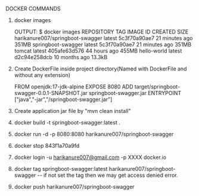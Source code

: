 DOCKER COMMANDS

1. docker images

	OUTPUT:
	$ docker images
	REPOSITORY                         TAG       IMAGE ID       CREATED          SIZE
	harikanure007/springboot-swagger   latest    5c3f70a90ae7   21 minutes ago   351MB
	springboot-swagger                 latest    5c3f70a90ae7   21 minutes ago   351MB
	tomcat                             latest    405afe63d576   44 hours ago     455MB
	hello-world                        latest    d2c94e258dcb   10 months ago    13.3kB

2. Create DockerFile inside project directory(Named with DockerFile and without any extension)
	
	FROM openjdk:17-jdk-alpine
	EXPOSE 8080
	ADD target/springboot-swagger-0.0.1-SNAPSHOT.jar springboot-swagger.jar
	ENTRYPOINT ["java","-jar","/springboot-swagger.jar"]

4. Create application jar file by "mvn clean install"
5. docker build -t springboot-swagger:latest .
6. docker run -d -p 8080:8080 harikanure007/springboot-swagger
7. docker stop 843f1a70a9fd
8. docker login -u harikanure007@gmail.com -p XXXX docker.io
9. docker tag springboot-swagger:latest harikanure007/springboot-swagger   -- if not set the tag then we may get access denied error.
10. docker push harikanure007/springboot-swagger
